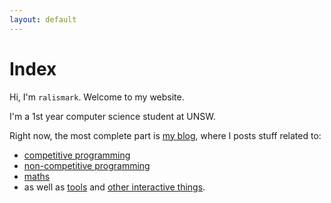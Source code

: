 ```yaml
---
layout: default
---
```


# Index

Hi, I'm `ralismark`. Welcome to my website.

I'm a 1st year computer science student at UNSW.

Right now, the most complete part is [my blog](/posts.html), where I posts stuff related to:

- [competitive programming](/2019/05/28/edge-trees.html)
- [non-competitive programming](/2019/01/13/bluehid-1.html)
- [maths](/2019/04/05/speed-of-light.html)
- as well as [tools](/2019/01/09/imgtools.html) and [other interactive things](/2019/05/24/fenwick-tree.html).
